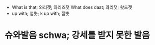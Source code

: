 * What is that; 와리잿; 와리즈잿 What does daat; 와리잿; 왓드잿
* up with; 업뿟; k up with; 깝뿟

# 슈와발음 schwa; 강세를 받지 못한 발음